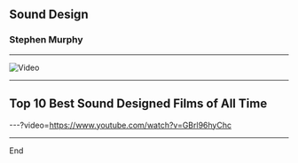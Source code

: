## Sound Design

### Stephen Murphy

---

![Video](https://www.youtube.com/embed/GBrl96hyChc)

---

## Top 10 Best Sound Designed Films of All Time

---?video=https://www.youtube.com/watch?v=GBrl96hyChc

---

End